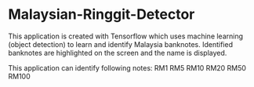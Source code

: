 # Malaysian-Ringgit-Detector
This application is created with Tensorflow which uses machine learning (object detection) to learn and identify Malaysia banknotes.
Identified banknotes are highlighted on the screen and the name is displayed.

This application can identify following notes:
RM1
RM5
RM10
RM20
RM50
RM100

